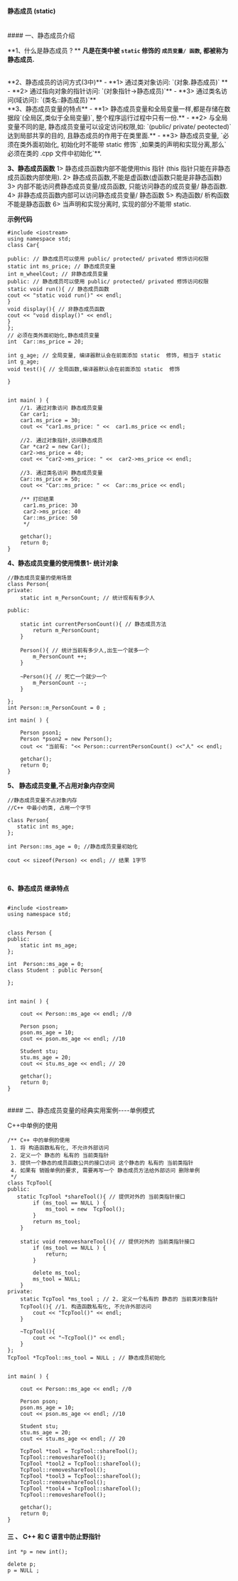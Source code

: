 #### 静态成员 (static)


<br>
#### 一、静态成员介绍

**1、什么是静态成员  ? **
**凡是在类中被 `static` 修饰的 `成员变量/ 函数`, 都被称为静态成员.**


<br>
**2、静态成员的访问方式(3中)**
- **1> 通过类对象访问: `(对象.静态成员)` **
- **2> 通过指向对象的指针访问: `(对象指针->静态成员)`** 
- **3> 通过类名访问(域访问): `(类名::静态成员)`**
 

<br>
**3、静态成员变量的特点**
- **1> 静态成员变量和全局变量一样,都是存储在数据段`(全局区,类似于全局变量)`, 整个程序运行过程中只有一份.**
- **2> 与全局变量不同的是, 静态成员变量可以设定访问权限,如: `(public/ private/ peotected)` 达到局部共享的目的, 且静态成员的作用于在类里面.**
- **3> 静态成员变量, `必须在类外面初始化, 初始化时不能带 static 修饰` ,如果类的声明和实现分离,那么`必须在类的 .cpp 文件中初始化`**.




**3、静态成员函数**
1> 静态成员函数内部不能使用this 指针 (this 指针只能在非静态成员函数内部使用).
2> 静态成员函数,不能是虚函数(虚函数只能是非静态函数)
3> 内部不能访问费静态成员变量/成员函数, 只能访问静态的成员变量/ 静态函数.
4> 非静态成员函数内部可以访问静态成员变量/ 静态函数
5> 构造函数/ 析构函数不能是静态函数
6> 当声明和实现分离时, 实现的部分不能带 static.




**示例代码**
```
#include <iostream>
using namespace std;
class Car{

public: // 静态成员可以使用 public/ protected/ privated 修饰访问权限
static int ms_price; // 静态成员变量
int m_wheelCout; // 非静态成员变量
public: // 静态成员可以使用 public/ protected/ privated 修饰访问权限
static void run(){ // 静态成员函数
cout << "static void run()" << endl;
}
void display(){ // 非静态成员函数
cout << "void display()" << endl;
}
};
// 必须在类外面初始化,静态成员变量
int  Car::ms_price = 20;

int g_age; // 全局变量, 编译器默认会在前面添加 static  修饰, 相当于 static int g_age;
void test(){ // 全局函数,编译器默认会在前面添加 static  修饰
    
}


int main( ) {
    //1. 通过对象访问 静态成员变量
    Car car1;
    car1.ms_price = 30;
    cout << "car1.ms_price: " <<  car1.ms_price << endl;
    
    //2. 通过对象指针,访问静态成员
    Car *car2 = new Car();
    car2->ms_price = 40;
    cout << "car2->ms_price: " <<  car2->ms_price << endl;
    
    //3. 通过类名访问 静态成员变量
    Car::ms_price = 50;
    cout << "Car::ms_price: " <<  Car::ms_price << endl;
    
    /** 打印结果
     car1.ms_price: 30
     car2->ms_price: 40
     Car::ms_price: 50
     */
    
    getchar();
    return 0;
}
```





**4、静态成员变量的使用情景1- 统计对象**

```
//静态成员变量的使用场景
class Person{
private:
    static int m_PersonCount; // 统计现有有多少人
    
public:
    
    static int currentPersonCount(){ // 静态成员方法
        return m_PersonCount;
    }
    
    Person(){ // 统计当前有多少人,出生一个就多一个
        m_PersonCount ++;
    }
    
    ~Person(){ // 死亡一个就少一个
        m_PersonCount --;
    }
    
};
int Person::m_PersonCount = 0 ;

int main( ) {
  
    Person pson1;
    Person *pson2 = new Person();
    cout << "当前有: "<< Person::currentPersonCount() <<"人" << endl;
    
    getchar();
    return 0;
}
```



**5、 静态成员变量,不占用对象内存空间**
 
```
//静态成员变量不占对象内存
//C++ 中最小的类, 占用一个字节

class Person{
   static int ms_age;
};

int Person::ms_age = 0; //静态成员变量初始化

cout << sizeof(Person) << endl; // 结果 1字节
```

<br>

**6、静态成员 继承特点**

```

#include <iostream>
using namespace std;


class Person {
public:
    static int ms_age;
};

int  Person::ms_age = 0;
class Student : public Person{
    
};


int main( ) {
  
    cout << Person::ms_age << endl; //0
    
    Person pson;
    pson.ms_age = 10;
    cout << pson.ms_age << endl; //10
    
    Student stu;
    stu.ms_age = 20;
    cout << stu.ms_age << endl; // 20
    
    getchar();
    return 0;
}

```




<br>
#### 二、静态成员变量的经典实用案例----单例模式


C++中单例的使用
```
/** C++ 中的单例的使用
 1. 将 构造函数私有化, 不允许外部访问
 2. 定义一个 静态的 私有的 当前类指针
 3. 提供一个静态的成员函数公共的接口访问 这个静态的 私有的 当前类指针
 4. 如果有 销毁单例的要求, 需要再写一个 静态成员方法给外部访问 删除单例
 */
class TcpTool{
public:
   static TcpTool *shareTool(){ // 提供对外的 当前类指针接口
        if (ms_tool == NULL ) {
            ms_tool = new  TcpTool();
        }
        return ms_tool;
    }
    
    static void removeshareTool(){ // 提供对外的 当前类指针接口
        if (ms_tool == NULL ) {
            return;
        }
      
        delete ms_tool;
        ms_tool = NULL;
    }
private:
    static TcpTool *ms_tool ; // 2. 定义一个私有的 静态的 当前类对象指针
    TcpTool(){ //1. 构造函数私有化, 不允许外部访问
        cout << "TcpTool()" << endl;
    }
    
    ~TcpTool(){
        cout << "~TcpTool()" << endl;
    }
};
TcpTool *TcpTool::ms_tool = NULL ; // 静态成员初始化


int main( ) {
  
    cout << Person::ms_age << endl; //0
    
    Person pson;
    pson.ms_age = 10;
    cout << pson.ms_age << endl; //10
    
    Student stu;
    stu.ms_age = 20;
    cout << stu.ms_age << endl; // 20
    
    TcpTool *tool = TcpTool::shareTool();
    TcpTool::removeshareTool();
    TcpTool *tool2 = TcpTool::shareTool();
    TcpTool::removeshareTool();
    TcpTool *tool3 = TcpTool::shareTool();
    TcpTool::removeshareTool();
    TcpTool *tool4 = TcpTool::shareTool();
    TcpTool::removeshareTool();
    
    getchar();
    return 0;
}
```



#### 三 、 C++ 和 C 语言中防止野指针
```
int *p = new int();

delete p;
p = NULL ;
```
